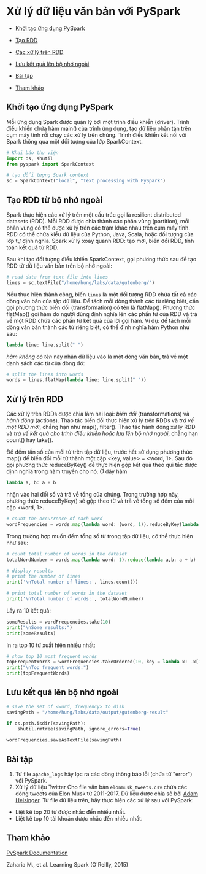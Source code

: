 # Xử lý dữ liệu văn bản với PySpark


- [Khởi tạo ứng dụng PySpark](#sparkcontext)
- [Tạo RDD](#create_rdd)
- [Các xử lý trên RDD](#rdd_progamming)
- [Lưu kết quả lên bộ nhớ ngoài](#save_results)

- [Bài tập](#excercises)

- [Tham khảo](#references)

## Khởi tạo ứng dụng PySpark <a name="sparkcontext"/>

Mỗi ứng dụng Spark được quản lý bởi một trình điều khiển (driver). Trình điều khiển chứa hàm main() của trình ứng dụng, tạo dữ liệu phân tán trên cụm máy tính rồi chạy các xử lý trên chúng. Trình điều khiển kết nối với Spark thông qua một đối tượng của lớp SparkContext.


```python
# Khai báo thư viện
import os, shutil
from pyspark import SparkContext

# tạo đối tượng Spark context 
sc = SparkContext("local", "Text processing with PySpark")
```

## Tạo RDD từ bộ nhớ ngoài

Spark thực hiện các xử lý trên một cấu trúc gọi là resilient distributed datasets (RDD). Mỗi RDD được chia thành các phân vùng (partition), mỗi phân vùng có thể được xử lý trên các trạm khác nhau trên cụm máy tính. RDD có thể chứa kiểu dữ liệu của Python, Java, Scala, hoặc đối tượng của lớp tự định nghĩa. Spark xử lý xoay quanh RDD: tạo mới, biến đổi RDD, tính toán kết quả từ RDD.

Sau khi tạo đối tượng điều khiển SparkContext, gọi phương thức sau để tạo RDD từ dữ liệu văn bản trên bộ nhớ ngoài:

```python
# read data from text file into lines  
lines = sc.textFile("/home/hung/labs/data/gutenberg/")
```
Nếu thực hiện thành công, biến `lines` là một đối tượng RDD chứa tất cả các dòng văn bản của tập dữ liệu.
Để tách mỗi dòng thành các từ riêng biệt, cần gọi phương thức biến đổi (transformation) có tên là flatMap(). Phương thức flatMap() gọi hàm do người dùng định nghĩa lên các phần tử của RDD và trả về một RDD chứa các phần tử kết quả của lời gọi hàm.
Ví dụ: để tách mỗi dòng văn bản thành các từ riêng biệt, có thể định nghĩa hàm Python như sau:
```python 
lambda line: line.split(" ")
```
*hàm không có tên* này nhận dữ liệu vào là một dòng văn bản, trả về một danh sách các từ của dòng đó:
```python
# split the lines into words
words = lines.flatMap(lambda line: line.split(" "))
```

## Xử lý trên RDD <a name="rdd_progamming"/>

Các xử lý trên RDDs được chia làm hai loại: *biến đổi* (transformations) và *hành động* (actions).
Thao tác biến đổi thực hiện xử lý trên RDDs và *trả về một RDD mới*, chẳng hạn như map(), filter(). Thao tác hành động xử lý RDD và *trả về kết quả cho trình điều khiển hoặc lưu lên bộ nhớ ngoài*, chẳng hạn count() hay take().

Để đếm tần số của mỗi từ trên tập dữ liệu, trước hết sử dụng phương thức map() để biến đổi mỗi từ thành một cặp <key, value> = <word, 1>. Sau đó gọi phương thức reduceByKey() để thực hiện gộp kết quả theo qui tắc được định nghĩa trong hàm truyền cho nó. Ở đây hàm
```python
lambda a, b: a + b
```
nhận vào hai đối số và trả về tổng của chúng. Trong trường hợp này, phương thức reduceByKey() sẽ gộp theo từ và trả về tổng số đếm của mỗi cặp <word, 1>.

```python
# count the occurrence of each word
wordFrequencies = words.map(lambda word: (word, 1)).reduceByKey(lambda a,b: a + b)
```

Trong trường hợp muốn đếm tổng số từ trong tập dữ liệu, có thể thực hiện như sau:
```python
# count total number of words in the dataset
totalWordNumber = words.map(lambda word: 1).reduce(lambda a,b: a + b)

# display results
# print the number of lines
print('\nTotal number of lines:', lines.count())

# print total number of words in the dataset
print('\nTotal number of words:', totalWordNumber)
```

Lấy ra 10 kết quả:
```python
someResults = wordFrequencies.take(10)
print("\nSome results:")
print(someResults)
```
In ra top 10 từ xuất hiện nhiều nhất: 
```python
# show top 10 most frequent words
topFrequentWords = wordFrequencies.takeOrdered(10, key = lambda x: -x[1])
print("\nTop frequent words:")
print(topFrequentWords)
```

## Lưu kết quả lên bộ nhớ ngoài <a name="save_results"/>

```python
# save the set of <word, frequency> to disk
savingPath = "/home/hung/labs/data/output/gutenberg-result"

if os.path.isdir(savingPath):
    shutil.rmtree(savingPath, ignore_errors=True)

wordFrequencies.saveAsTextFile(savingPath)
```

## Bài tập<a name="excercises"/>

1. Từ file `apache_logs` hãy lọc ra các dòng thông báo lỗi (chứa từ "error") với PySpark.
2. Xử lý dữ liệu Twitter
Cho file văn bản `elonmusk_tweets.csv` chứa các dòng tweets của Elon Musk từ 2011-2017. Dữ liệu được chia sẻ bởi [Adam Helsinger](https://data.world/adamhelsinger/elon-musk-tweets-until-4-6-17). Từ file dữ liệu trên, hãy thực hiện các xử lý sau với PySpark:
- Liệt kê top 20 từ được nhắc đến nhiều nhất.
- Liệt kê top 10 tài khoản được nhắc đến nhiều nhất.

## Tham khảo <a name="references"/>
[PySpark Documentation
](https://spark.apache.org/docs/3.1.1/api/python/)


Zaharia M., et al. Learning Spark (O'Reilly, 2015)
